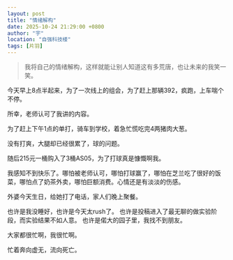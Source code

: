 ```yaml
---
layout: post
title: "情绪解构"
date: 2025-10-24 21:29:00 +0800
author: "宇"
location: "自强科技楼"
tags: [片羽]
---
```


> 我将自己的情绪解构，这样就能让别人知道这有多荒唐，也让未来的我笑一笑。

今天早上8点半起来，为了一次线上的组会，为了赶上那辆392，疯跑，上车喘个不停。

所幸，老师认可了我讲的内容。

为了赶上下午1点的单打，骑车到学校，着急忙慌吃完4两猪肉大葱。

没有打爽，大腿却已经很累了，球的问题。

随后215元一桶购入了3桶AS05，为了打球真是慷慨啊我。

我感知不到快乐了。哪怕被老师认可，哪怕打球赢了，哪怕在芝兰吃了很好的饭菜，哪怕点了奶茶外卖，哪怕巨额消费。心情还是有淡淡的伤感。

外婆今天生日，给她打了电话，家人们晚上聚餐。

也许是我没睡好，也许是今天太rush了。
也许是投稿进入了最无聊的做实验阶段，而实验结果不如人意。
也许是偌大的园子里，我找不到朋友。

大家都很忙啊，我很忙啊。

忙着奔向虚无，流向死亡。


